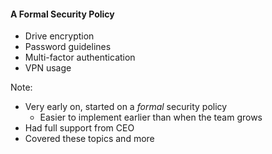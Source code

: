 #### A Formal Security Policy

* <!-- .element: class="fragment" --> Drive encryption
* <!-- .element: class="fragment" --> Password guidelines
* <!-- .element: class="fragment" --> Multi-factor authentication
* <!-- .element: class="fragment" --> VPN usage

Note:

* Very early on, started on a *formal* security policy
    - Easier to implement earlier than when the team grows
* Had full support from CEO
* Covered these topics and more
